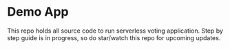 # Demo App
This repo holds all source code to run serverless voting application. Step by step guide is in progress, so do star/watch this repo for upcoming updates. 

